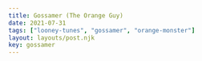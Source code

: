 ```yaml
---
title: Gossamer (The Orange Guy)
date: 2021-07-31
tags: ["looney-tunes", "gossamer", "orange-monster"]
layout: layouts/post.njk
key: gossamer
---
```

